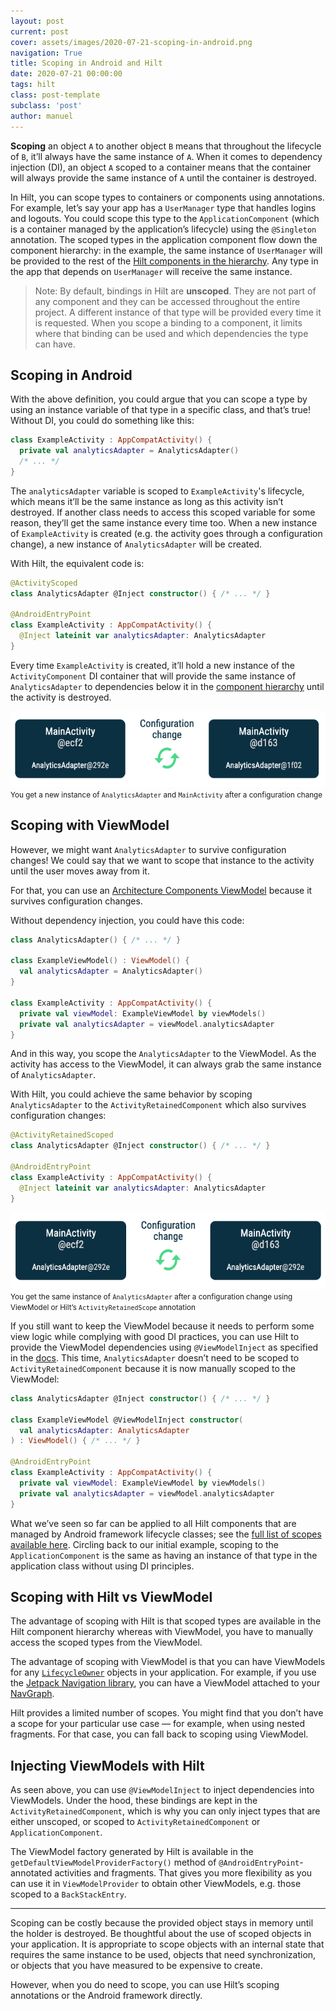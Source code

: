 ```yaml
---
layout: post
current: post
cover: assets/images/2020-07-21-scoping-in-android.png
navigation: True
title: Scoping in Android and Hilt
date: 2020-07-21 00:00:00
tags: hilt
class: post-template
subclass: 'post'
author: manuel
---
```


**Scoping** an object `A` to another object `B` means that throughout the lifecycle of `B`, it’ll always have the same instance of `A`. When it comes to dependency injection (DI), an object `A` scoped to a container means that the container will always provide the same instance of `A` until the container is destroyed.

In Hilt, you can scope types to containers or components using annotations. For example, let’s say your app has a `UserManager` type that handles logins and logouts. You could scope this type to the `ApplicationComponent` (which is a container managed by the application’s lifecycle) using the `@Singleton` annotation. The scoped types in the application component flow down the component hierarchy: in the example, the same instance of `UserManager` will be provided to the rest of the [Hilt components in the hierarchy](https://developer.android.com/training/dependency-injection/hilt-android#component-hierarchy). Any type in the app that depends on `UserManager` will receive the same instance.

> Note: By default, bindings in Hilt are **unscoped**. They are not part of any component and they can be accessed throughout the entire project. A different instance of that type will be provided every time it is requested. When you scope a binding to a component, it limits where that binding can be used and which dependencies the type can have.

## Scoping in Android

With the above definition, you could argue that you can scope a type by using an instance variable of that type in a specific class, and that’s true! Without DI, you could do something like this:

```kotlin
class ExampleActivity : AppCompatActivity() {
  private val analyticsAdapter = AnalyticsAdapter()
  /* ... */
}
```

The `analyticsAdapter` variable is scoped to `ExampleActivity`'s lifecycle, which means it’ll be the same instance as long as this activity isn’t destroyed. If another class needs to access this scoped variable for some reason, they’ll get the same instance every time too. When a new instance of `ExampleActivity` is created (e.g. the activity goes through a configuration change), a new instance of `AnalyticsAdapter` will be created.

With Hilt, the equivalent code is:

```kotlin
@ActivityScoped
class AnalyticsAdapter @Inject constructor() { /* ... */ }

@AndroidEntryPoint
class ExampleActivity : AppCompatActivity() {
  @Inject lateinit var analyticsAdapter: AnalyticsAdapter
}
```

Every time `ExampleActivity` is created, it’ll hold a new instance of the `ActivityComponent` DI container that will provide the same instance of `AnalyticsAdapter` to dependencies below it in the [component hierarchy](https://developer.android.com/training/dependency-injection/hilt-android#component-hierarchy) until the activity is destroyed.

![img](assets/images/2020-07-21-scoping-in-android_1.png)
<small>You get a new instance of `AnalyticsAdapter` and `MainActivity` after a configuration change</small>

## Scoping with ViewModel

However, we might want `AnalyticsAdapter` to survive configuration changes! We could say that we want to scope that instance to the activity until the user moves away from it.

For that, you can use an [Architecture Components ViewModel](https://developer.android.com/topic/libraries/architecture/viewmodel) because it survives configuration changes.

Without dependency injection, you could have this code:

```kotlin
class AnalyticsAdapter() { /* ... */ }

class ExampleViewModel() : ViewModel() {
  val analyticsAdapter = AnalyticsAdapter()
}

class ExampleActivity : AppCompatActivity() {
  private val viewModel: ExampleViewModel by viewModels()
  private val analyticsAdapter = viewModel.analyticsAdapter
}
```

And in this way, you scope the `AnalyticsAdapter` to the ViewModel. As the activity has access to the ViewModel, it can always grab the same instance of `AnalyticsAdapter`.

With Hilt, you could achieve the same behavior by scoping `AnalyticsAdapter` to the `ActivityRetainedComponent` which also survives configuration changes:

```kotlin
@ActivityRetainedScoped
class AnalyticsAdapter @Inject constructor() { /* ... */ }

@AndroidEntryPoint
class ExampleActivity : AppCompatActivity() {
  @Inject lateinit var analyticsAdapter: AnalyticsAdapter
}
```

![img](assets/images/2020-07-21-scoping-in-android_2.png)
<small>You get the same instance of `AnalyticsAdapter` after a configuration change using ViewModel or Hilt’s `ActivityRetainedScope` annotation</small>

If you still want to keep the ViewModel because it needs to perform some view logic while complying with good DI practices, you can use Hilt to provide the ViewModel dependencies using `@ViewModelInject` as specified in the [docs](https://developer.android.com/training/dependency-injection/hilt-jetpack#viewmodels). This time, `AnalyticsAdapter` doesn’t need to be scoped to `ActivityRetainedComponent` because it is now manually scoped to the ViewModel:

```kotlin
class AnalyticsAdapter @Inject constructor() { /* ... */ }

class ExampleViewModel @ViewModelInject constructor(
  val analyticsAdapter: AnalyticsAdapter
) : ViewModel() { /* ... */ }

@AndroidEntryPoint
class ExampleActivity : AppCompatActivity() {
  private val viewModel: ExampleViewModel by viewModels()
  private val analyticsAdapter = viewModel.analyticsAdapter
}
```

What we’ve seen so far can be applied to all Hilt components that are managed by Android framework lifecycle classes; see the [full list of scopes available here](https://developer.android.com/training/dependency-injection/hilt-android#component-scopes). Circling back to our initial example, scoping to the `ApplicationComponent` is the same as having an instance of that type in the application class without using DI principles.

## Scoping with Hilt vs ViewModel

The advantage of scoping with Hilt is that scoped types are available in the Hilt component hierarchy whereas with ViewModel, you have to manually access the scoped types from the ViewModel.

The advantage of scoping with ViewModel is that you can have ViewModels for any [`LifecycleOwner`](https://developer.android.com/reference/androidx/lifecycle/LifecycleOwner) objects in your application. For example, if you use the [Jetpack Navigation library](https://developer.android.com/guide/navigation/navigation-getting-started), you can have a ViewModel attached to your [NavGraph](https://developer.android.com/reference/androidx/navigation/fragment/NavHostFragment).

Hilt provides a limited number of scopes. You might find that you don’t have a scope for your particular use case — for example, when using nested fragments. For that case, you can fall back to scoping using ViewModel.

## Injecting ViewModels with Hilt

As seen above, you can use `@ViewModelInject` to inject dependencies into ViewModels. Under the hood, these bindings are kept in the `ActivityRetainedComponent`, which is why you can only inject types that are either unscoped, or scoped to `ActivityRetainedComponent` or `ApplicationComponent`.

The ViewModel factory generated by Hilt is available in the `getDefaultViewModelProviderFactory()` method of `@AndroidEntryPoint`-annotated activities and fragments. That gives you more flexibility as you can use it in `ViewModelProvider` to obtain other ViewModels, e.g. those scoped to a `BackStackEntry`.

---

Scoping can be costly because the provided object stays in memory until the holder is destroyed. Be thoughtful about the use of scoped objects in your application. It is appropriate to scope objects with an internal state that requires the same instance to be used, objects that need synchronization, or objects that you have measured to be expensive to create.

However, when you do need to scope, you can use Hilt’s scoping annotations or the Android framework directly.